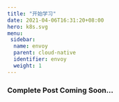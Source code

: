 ```yaml
---
title: "开始学习"
date: 2021-04-06T16:31:20+08:00
hero: k8s.svg
menu:
 sidebar:
  name: envoy
  parent: cloud-native
  identifier: envoy
  weight: 1
---
```


### Complete Post Coming Soon...